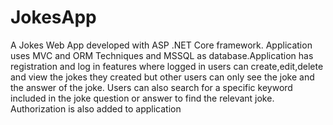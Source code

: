 # JokesApp

A Jokes Web App developed with ASP .NET Core framework. Application uses MVC and ORM Techniques and MSSQL as database.Application has registration and log in features where logged in users can create,edit,delete and view the jokes they created but other users can only see the joke and the answer of the joke. Users can also search for a specific keyword included in the joke question or answer to find the relevant joke. Authorization is also added to application
